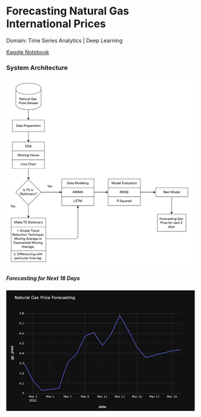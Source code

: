 # Forecasting Natural Gas International Prices

Domain: Time Series Analytics | Deep Learning

<div align = "left">
      <a href="https://www.kaggle.com/code/mykeysid10/natural-gas-price-prediction-using-time-series" target="_blank">Kaggle Notebook</a>
</div>

<h3 align = "left">System Architecture</h3>

![System Architecture](https://raw.githubusercontent.com/mykeysid10/Forecasting-Natural-Gas-International-Prices/main/System%20Architecture.png)


<h5 align = "left">Forecasting for Next 18 Days</h5>

![](https://raw.githubusercontent.com/mykeysid10/Forecasting-Natural-Gas-International-Prices/main/Forecasting.JPG)

